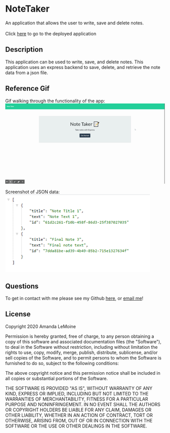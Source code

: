 # NoteTaker
An application that allows the user to write, save and delete notes.<br/><br/>
Click [here](https://lemoine-note-taker.herokuapp.com/) to go to the deployed application

## Description

This application can be used to write, save, and delete notes. This application uses an express backend to save, delete, and retrieve the note data from a json file.

## Reference Gif
Gif walking through the functionality of the app:
![Example Walkthrough](images/NoteTaker.gif)

Screenshot of JSON data:
![JSON data](images/JSONData.png)

## Questions
To get in contact with me please see my Github [here](https.github.com/undefined), or [email me](mailto:undefined)!

## License
Copyright 2020 Amanda LeMoine

Permission is hereby granted, free of charge, to any person obtaining a copy of this software and associated documentation files (the "Software"), to deal in the Software without restriction, including without limitation the rights to use, copy, modify, merge, publish, distribute, sublicense, and/or sell copies of the Software, and to permit persons to whom the Software is furnished to do so, subject to the following conditions:

The above copyright notice and this permission notice shall be included in all copies or substantial portions of the Software.

THE SOFTWARE IS PROVIDED "AS IS", WITHOUT WARRANTY OF ANY KIND, EXPRESS OR IMPLIED, INCLUDING BUT NOT LIMITED TO THE WARRANTIES OF MERCHANTABILITY, FITNESS FOR A PARTICULAR PURPOSE AND NONINFRINGEMENT. IN NO EVENT SHALL THE AUTHORS OR COPYRIGHT HOLDERS BE LIABLE FOR ANY CLAIM, DAMAGES OR OTHER LIABILITY, WHETHER IN AN ACTION OF CONTRACT, TORT OR OTHERWISE, ARISING FROM, OUT OF OR IN CONNECTION WITH THE SOFTWARE OR THE USE OR OTHER DEALINGS IN THE SOFTWARE.